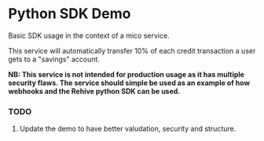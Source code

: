 # Python SDK Demo

Basic SDK usage in the context of a mico service.

This service will automatically transfer 10% of each credit transaction a user gets to a "savings" account.

**NB: This service is not intended for production usage as it has multiple security flaws. The service should simple be used as an example of how webhooks and the Rehive python SDK can be used.**

### TODO

1. Update the demo to have better valudation, security and structure.
